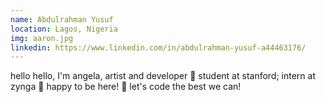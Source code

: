 ```yaml
---
name: Abdulrahman Yusuf
location: Lagos, Nigeria
img: aaron.jpg
linkedin: https://www.linkedin.com/in/abdulrahman-yusuf-a44463176/
---
```


hello hello, I'm angela, artist and developer 🌼 student at stanford; intern at zynga 🌱 happy to be here! 🌿 let's code the best we can!
